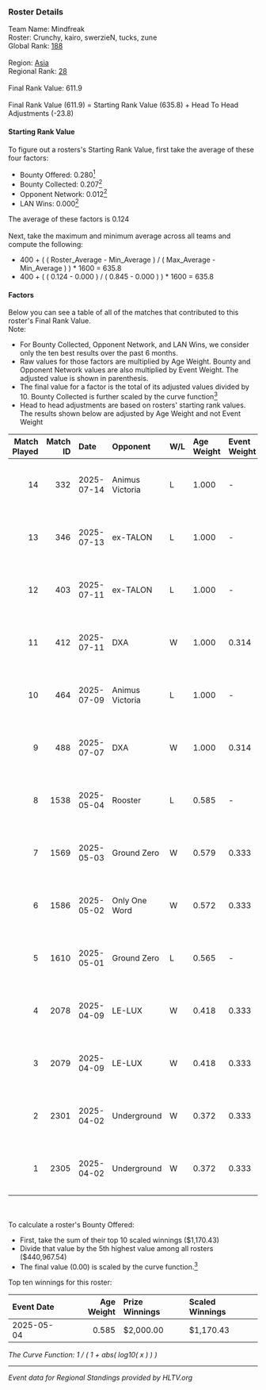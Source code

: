 ### Roster Details<br />
Team Name: Mindfreak<br />
Roster: Crunchy, kairo, swerzieN, tucks, zune<br />
Global Rank: [188](../../standings_global_2025_08_04.md)<br />
<br />
Region: [Asia]( ../../standings_asia_2025_08_04.md)<br />
Regional Rank: [28]( ../../standings_asia_2025_08_04.md)<br />
<br />
Final Rank Value:  611.9<br />
<br />
Final Rank Value (611.9) = Starting Rank Value (635.8) + Head To Head Adjustments (-23.8)<br />

#### Starting Rank Value<br />
To figure out a rosters's Starting Rank Value, first take the average of these four factors:<br />
- Bounty Offered: 0.280[<sup>1</sup>](#table2)
- Bounty Collected: 0.207[<sup>2</sup>](#table1)
- Opponent Network: 0.012[<sup>2</sup>](#table1)
- LAN Wins: 0.000[<sup>2</sup>](#table1)

The average of these factors is 0.124<br />
<br />
Next, take the maximum and minimum average across all teams and compute the following:<br />
- 400 + ( ( Roster_Average - Min_Average ) / ( Max_Average - Min_Average ) ) * 1600 = 635.8
- 400 + ( ( 0.124 - 0.000 ) / ( 0.845 - 0.000 ) ) * 1600 = 635.8


#### Factors<br />
Below you can see a table of all of the matches that contributed to this roster's Final Rank Value.<br />
Note:<br />

- For Bounty Collected, Opponent Network, and LAN Wins, we consider only the ten best results over the past 6 months.
- Raw values for those factors are multiplied by Age Weight. Bounty and Opponent Network values are also multiplied by Event Weight. The adjusted value is shown in parenthesis.
- The final value for a factor is the total of its adjusted values divided by 10. Bounty Collected is further scaled by the curve function[<sup>3</sup>](#curveFunction)
- Head to head adjustments are based on rosters' starting rank values. The results shown below are adjusted by Age Weight and not Event Weight
<span id="table1"></span><br />


| Match Played | Match ID | Date       | Opponent        | W/L | Age Weight | Event Weight | Bounty Collected | Opponent Network | LAN Wins  | H2H Adj. | Roster                                |
| -: | -: | :- | :- | :- | :- | :- | :- | :- | :- | -: | :- |
|           14 |      332 | 2025-07-14 | Animus Victoria | L   | 1.000      | -            | -                | -                | -         |   -19.10 | Crunchy, kairo, swerzieN, tucks, zune |
|           13 |      346 | 2025-07-13 | ex-TALON        | L   | 1.000      | -            | -                | -                | -         |   -12.76 | Crunchy, kairo, swerzieN, tucks, zune |
|           12 |      403 | 2025-07-11 | ex-TALON        | L   | 1.000      | -            | -                | -                | -         |   -12.43 | Crunchy, kairo, swerzieN, tucks, zune |
|           11 |      412 | 2025-07-11 | DXA             | W   | 1.000      | 0.314        | 0.000 (0.000)    | 0.049 (0.016)    | 0 (0.000) |     8.91 | Crunchy, kairo, swerzieN, tucks, zune |
|           10 |      464 | 2025-07-09 | Animus Victoria | L   | 1.000      | -            | -                | -                | -         |   -21.09 | Crunchy, kairo, swerzieN, tucks, zune |
|            9 |      488 | 2025-07-07 | DXA             | W   | 1.000      | 0.314        | 0.000 (0.000)    | 0.049 (0.016)    | 0 (0.000) |     8.15 | Crunchy, kairo, swerzieN, tucks, zune |
|            8 |     1538 | 2025-05-04 | Rooster         | L   | 0.585      | -            | -                | -                | -         |    -7.51 | Crunchy, Forleks, kairo, Texta, tucks |
|            7 |     1569 | 2025-05-03 | Ground Zero     | W   | 0.579      | 0.333        | 0.005 (0.001)    | 0.211 (0.041)    | 0 (0.000) |    10.06 | Crunchy, Forleks, kairo, Texta, tucks |
|            6 |     1586 | 2025-05-02 | Only One Word   | W   | 0.572      | 0.333        | 0.001 (0.000)    | 0.122 (0.023)    | 0 (0.000) |     9.46 | Crunchy, kairo, pain, Texta, tucks    |
|            5 |     1610 | 2025-05-01 | Ground Zero     | L   | 0.565      | -            | -                | -                | -         |    -7.66 | Crunchy, kairo, pain, Texta, tucks    |
|            4 |     2078 | 2025-04-09 | LE-LUX          | W   | 0.418      | 0.333        | 0.000 (0.000)    | 0.014 (0.002)    | 0 (0.000) |     4.94 | Crunchy, kairo, pain, Texta, tucks    |
|            3 |     2079 | 2025-04-09 | LE-LUX          | W   | 0.418      | 0.333        | 0.000 (0.000)    | 0.014 (0.002)    | 0 (0.000) |     5.12 | Crunchy, kairo, pain, Texta, tucks    |
|            2 |     2301 | 2025-04-02 | Underground     | W   | 0.372      | 0.333        | 0.001 (0.000)    | 0.073 (0.009)    | 0 (0.000) |     4.96 | Crunchy, kairo, pain, Texta, tucks    |
|            1 |     2305 | 2025-04-02 | Underground     | W   | 0.372      | 0.333        | 0.001 (0.000)    | 0.073 (0.009)    | 0 (0.000) |     5.12 | Crunchy, kairo, pain, Texta, tucks    |

<br />
<span id="table2"></span><br />
To calculate a roster's Bounty Offered:<br />

- First, take the sum of their top 10 scaled winnings ($1,170.43)
- Divide that value by the 5th highest value among all rosters ($440,967.54)
- The final value (0.00) is scaled by the curve function.[<sup>3</sup>](#curveFunction)

Top ten winnings for this roster:<br />

| Event Date | Age Weight | Prize Winnings | Scaled Winnings |
| :- | -: | :- | :- |
| 2025-05-04 |      0.585 | $2,000.00      | $1,170.43       |


<span id="curveFunction"></span>_The Curve Function: 1 / ( 1 + abs( log10( x ) ) )_<br />

---
_Event data for Regional Standings provided by HLTV.org_<br />
